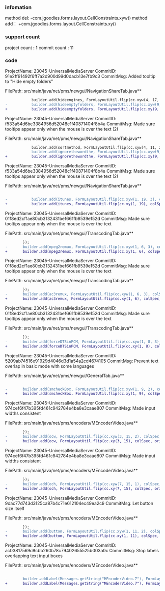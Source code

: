 ###  infomation 
method del:
-com.jgoodies.forms.layout.CellConstraints.xyw()
method add：
+com.jgoodies.forms.layout.CellConstraints.xy()
###  support count
project count : 1
commit count : 11
###  code
ProjectName: 23045-UniversalMediaServer
CommitID: 91e2ff91492f6ff7a2d900d99d0dacb13e7fb9c3
CommitMsg: Added tooltip to "Hide empty folders"

FilePath: src/main/java/net/pms/newgui/NavigationShareTab.java**
```diff
 			builder.add(hideengines, FormLayoutUtil.flip(cc.xyw(4, 17, 3), colSpec, orientation));
-			builder.add(hideemptyfolders, FormLayoutUtil.flip(cc.xyw(9, 17, 2), colSpec, orientation));
+			builder.add(hideemptyfolders, FormLayoutUtil.flip(cc.xy(9, 17), colSpec, orientation));
```
ProjectName: 23045-UniversalMediaServer
CommitID: f533a54d6be3384956d52048c1f40871404f8b4a
CommitMsg: Made sure tooltips appear only when the mouse is over the text (2)

FilePath: src/main/java/net/pms/newgui/NavigationShareTab.java**
```diff
 			builder.add(sortmethod, FormLayoutUtil.flip(cc.xyw(4, 11, 3), colSpec, orientation));
-			builder.add(ignorethewordthe, FormLayoutUtil.flip(cc.xyw(9, 11, 2), colSpec, orientation));
+			builder.add(ignorethewordthe, FormLayoutUtil.flip(cc.xy(9, 11), colSpec, orientation));
```
ProjectName: 23045-UniversalMediaServer
CommitID: f533a54d6be3384956d52048c1f40871404f8b4a
CommitMsg: Made sure tooltips appear only when the mouse is over the text (2)

FilePath: src/main/java/net/pms/newgui/NavigationShareTab.java**
```diff
 
-			builder.add(itunes, FormLayoutUtil.flip(cc.xyw(1, 19, 3), colSpec, orientation));
+			builder.add(itunes, FormLayoutUtil.flip(cc.xy(1, 19), colSpec, orientation));
```
ProjectName: 23045-UniversalMediaServer
CommitID: 01f8ed2cf1ae80cb3132431bef661fb9539e152d
CommitMsg: Made sure tooltips appear only when the mouse is over the text

FilePath: src/main/java/net/pms/newgui/TranscodingTab.java**
```diff
 		});
-		builder.add(mpeg2remux, FormLayoutUtil.flip(cc.xyw(1, 6, 3), colSpec, orientation));
+		builder.add(mpeg2remux, FormLayoutUtil.flip(cc.xy(1, 6), colSpec, orientation));
```
ProjectName: 23045-UniversalMediaServer
CommitID: 01f8ed2cf1ae80cb3132431bef661fb9539e152d
CommitMsg: Made sure tooltips appear only when the mouse is over the text

FilePath: src/main/java/net/pms/newgui/TranscodingTab.java**
```diff
 		});
-		builder.add(ac3remux, FormLayoutUtil.flip(cc.xyw(1, 6, 3), colSpec, orientation));
+		builder.add(ac3remux, FormLayoutUtil.flip(cc.xy(1, 6), colSpec, orientation));
```
ProjectName: 23045-UniversalMediaServer
CommitID: 01f8ed2cf1ae80cb3132431bef661fb9539e152d
CommitMsg: Made sure tooltips appear only when the mouse is over the text

FilePath: src/main/java/net/pms/newgui/TranscodingTab.java**
```diff
 		});
-		builder.add(forceDTSinPCM, FormLayoutUtil.flip(cc.xyw(1, 8, 3), colSpec, orientation));
+		builder.add(forceDTSinPCM, FormLayoutUtil.flip(cc.xy(1, 8), colSpec, orientation));
```
ProjectName: 23045-UniversalMediaServer
CommitID: 5209ab74516e91929d4046d3d1a54a2cd4674105
CommitMsg: Prevent text overlap in basic mode with some languages

FilePath: src/main/java/net/pms/newgui/GeneralTab.java**
```diff
 
-		builder.add(smcheckBox, FormLayoutUtil.flip(cc.xyw(1, 9, 2), colSpec, orientation));
+		builder.add(smcheckBox, FormLayoutUtil.flip(cc.xy(1, 9), colSpec, orientation));
```
ProjectName: 23045-UniversalMediaServer
CommitID: 974cef6f47b395fd461c942784e4ba8e3caae807
CommitMsg: Made input widths consistent

FilePath: src/main/java/net/pms/encoders/MEncoderVideo.java**
```diff
 		});
-		builder.add(ocw, FormLayoutUtil.flip(cc.xyw(3, 15, 2), colSpec, orientation));
+		builder.add(ocw, FormLayoutUtil.flip(cc.xy(3, 15), colSpec, orientation));
```
ProjectName: 23045-UniversalMediaServer
CommitID: 974cef6f47b395fd461c942784e4ba8e3caae807
CommitMsg: Made input widths consistent

FilePath: src/main/java/net/pms/encoders/MEncoderVideo.java**
```diff
 		});
-		builder.add(och, FormLayoutUtil.flip(cc.xyw(7, 15, 1), colSpec, orientation));
+		builder.add(och, FormLayoutUtil.flip(cc.xy(7, 15), colSpec, orientation));
```
ProjectName: 23045-UniversalMediaServer
CommitID: 9dac77d743d3125ca87b4c71e612104ec49ea2c9
CommitMsg: Let button size itself

FilePath: src/main/java/net/pms/encoders/MEncoderVideo.java**
```diff
 		});
-		builder.add(button, FormLayoutUtil.flip(cc.xyw(1, 11, 2), colSpec, orientation));
+		builder.add(button, FormLayoutUtil.flip(cc.xy(1, 11), colSpec, orientation));
```
ProjectName: 23045-UniversalMediaServer
CommitID: ac03817569d8cbb260b78c79402655525b003a0c
CommitMsg: Stop labels overlapping text input boxes

FilePath: src/main/java/net/pms/encoders/MEncoderVideo.java**
```diff
 
-		builder.addLabel(Messages.getString("MEncoderVideo.7"), FormLayoutUtil.flip(cc.xyw(1, 19, 15), colSpec, orientation));
+		builder.addLabel(Messages.getString("MEncoderVideo.7"), FormLayoutUtil.flip(cc.xy(1, 19), colSpec, orientation));
```
